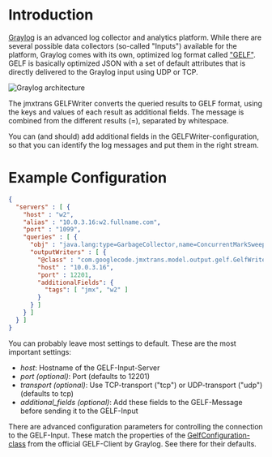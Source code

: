 # Introduction

[Graylog](https://www.graylog.org/) is an advanced log collector and analytics platform. While there are several possible data collectors (so-called "Inputs") available for the platform, Graylog comes with its own, optimized log format called ["GELF"](http://docs.graylog.org/en/latest/pages/gelf.html). GELF is basically optimized JSON with a set of default attributes that is directly delivered to the Graylog input using UDP or TCP.

![Graylog architecture](http://docs.graylog.org/en/latest/_images/architec_bigger_setup.png)

The jmxtrans GELFWriter converts the queried results to GELF format, using the keys and values of each result as additional fields. The message is combined from the different results (<key>=<value>), separated by whitespace.

You can (and should) add additional fields in the GELFWriter-configuration, so that you can identify the log messages and put them in the right stream.

# Example Configuration

```json
{
  "servers" : [ {
    "host" : "w2",
    "alias" : "10.0.3.16:w2.fullname.com",
    "port" : "1099",
    "queries" : [ {
      "obj" : "java.lang:type=GarbageCollector,name=ConcurrentMarkSweep",
      "outputWriters" : [ {
        "@class" : "com.googlecode.jmxtrans.model.output.gelf.GelfWriterFactory",
        "host" : "10.0.3.16",
        "port" : 12201,
        "additionalFields": {
          "tags": [ "jmx", "w2" ]
        }
      } ]
    } ]
  } ]
}
```

You can probably leave most settings to default. These are the most important settings:

* *host*: Hostname of the GELF-Input-Server
* *port (optional)*: Port (defaults to 12201)
* *transport (optional)*: Use TCP-transport ("tcp") or UDP-transport ("udp") (defaults to tcp)
* *additional_fields (optional)*: Add these fields to the GELF-Message before sending it to the GELF-Input

There are advanced configuration parameters for controlling the connection to the GELF-Input. These match the properties of the [GelfConfiguration-class](https://github.com/Graylog2/gelfclient/blob/master/src/main/java/org/graylog2/gelfclient/GelfConfiguration.java) from the official GELF-Client by Graylog. See there for their defaults.
